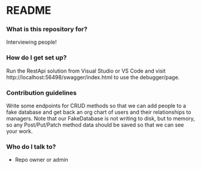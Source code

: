 # README #


### What is this repository for? ###
Interviewing people!

### How do I get set up? ###

Run the RestApi solution from Visual Studio or VS Code and visit http://localhost:56498/swagger/index.html to use the debugger/page.

### Contribution guidelines ###

Write some endpoints for CRUD methods so that we can add people to a fake database and get back an org chart of users and their relationships to managers.
Note that our FakeDatabase is not writing to disk, but to memory, so any Post/Put/Patch method data should be saved so that we can see your work.

### Who do I talk to? ###

* Repo owner or admin
